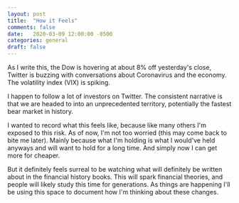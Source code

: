 ```yaml
---
layout: post
title:  "How it Feels"
comments: false
date:   2020-03-09 12:00:00 -0500
categories: general
draft: false
---
```


As I write this, the Dow is hovering at about 8% off yesterday's close, Twitter is buzzing with conversations about Coronavirus and the economy. The volatility index (VIX) is spiking.

I happen to follow a lot of investors on Twitter. The consistent narrative is that we are headed to into an unprecedented territory, potentially the fastest bear market in history.

I wanted to record what this feels like, because like many others I'm exposed to this risk. As of now, I'm not too worried (this may come back to bite me later). Mainly because what I'm holding is what I would've held anyways and will want to hold for a long time. And simply now I can get more for cheaper. 

But it definitely feels surreal to be watching what will definitely be written about in the financial history books. This will spark financial theories, and people will likely study this time for generations. As things are happening I'll be using this space to document how I'm thinking about these changes. 